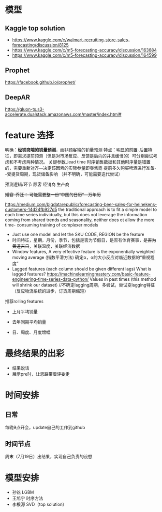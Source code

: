# 模型

## Kaggle top solution

- https://www.kaggle.com/c/walmart-recruiting-store-sales-forecasting/discussion/8125
- https://www.kaggle.com/c/m5-forecasting-accuracy/discussion/163684
- https://www.kaggle.com/c/m5-forecasting-accuracy/discussion/164599
## Prophet

https://facebook.github.io/prophet/

## DeepAR

https://gluon-ts.s3-accelerate.dualstack.amazonaws.com/master/index.html#

# feature 选择

明确：**经销商端的销量预测**，而非顾客端的销量预测
特点：明显的前置-后置特征，即需求提前预测（但是对市场反应、反馈是后向的并且缓慢的）可分别尝试考虑和不考虑两种情况。
关键参数_lead time 时序销售数据和其他时序量是错置的，需要重新对齐—决定该因素的实际参量即零售商 提前多久购买啤酒进行准备--受提货周期，现货储备影响 （并不明确，可能需要迭代尝试）

预测逻辑/环节
顾客	经销商	生产商

~~婚宴-乔迁： 可能需要整一份“中国的日历”—万年历~~

https://medium.com/bigdatarepublic/forecasting-beer-sales-for-heinekens-customers-14d24fb927d5
the traditional approach is to fit a simple model to each time series individually, but this does not leverage the information coming from shared trends and seasonality, neither does ot allow the more time- consuming training of complexer models
-	Just use one model and let the SKU CODE, REGION be the feature
-	时间特征，星期，月份，季节，包括是否为节假日，是否有体育赛事，~~是否为黄道吉日~~，关联温度，关联经济数据
-	Window features, A very effective feature is the exponentially weighted moving average (指数平滑方法)
确定α，α的大小反应对临近数据的“重视程度”
-	Lagged features (each column should be given different lags)
What is lagged features?
https://machinelearningmastery.com/basic-feature-engineering-time-series-data-python/
Values in past times (this method will shrink our dataset)
//不确定lagging周期，多尝试，尝试变lagging特征（反应物流系统的进步，订货周期缩短）

推荐rolling features
-	上月平均销量
- 去年同期平均销量

- 日、周度、月度增幅

# 最终结果的出彩
- 结果说话
- 展示pre时，让思路带着评委走

# 时间安排

## 日常
每晚9点开会，update自己的工作到github

## 时间节点
周末（7月19日）出结果，实现自己负责的设想

# 模型安排
- 孙铭 LGBM
- 王旭宁 时序方法
- 李根源 SVD（top solution）
